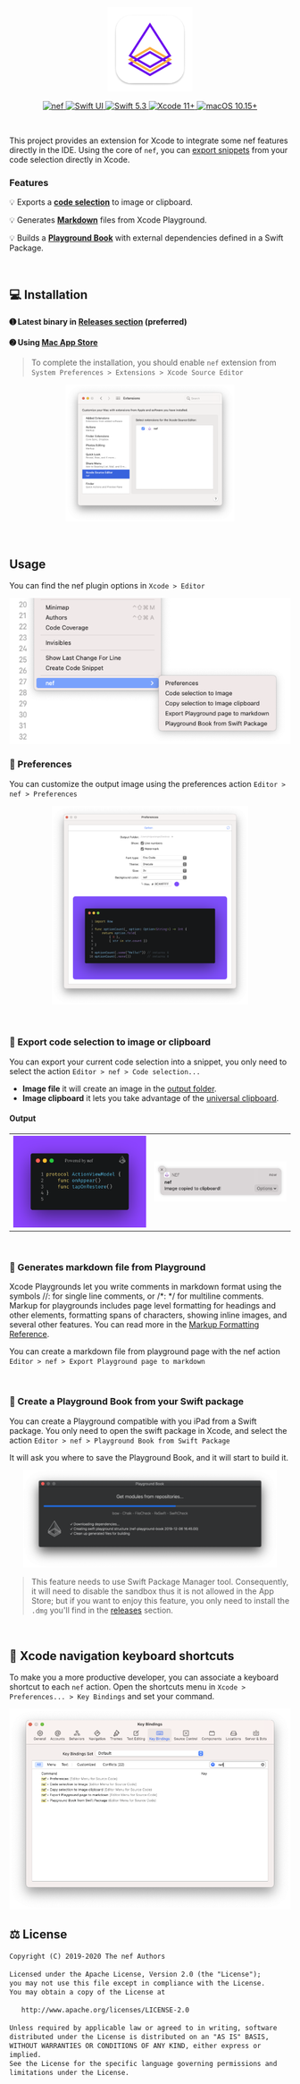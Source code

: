 <p align="center">
    <img src="https://github.com/bow-swift/nef-plugin/blob/master/assets/nef-brand-xcode-shadow.png?raw=true" alt="nef: an Xcode plugin" width="30%"/>
</p>

<p align="center">
    <a href="https://github.com/bow-swift/nef">
    <img src="https://img.shields.io/badge/nef-%E2%9C%93-blueviolet" alt="nef">
    </a>
    <a href="https://developer.apple.com/xcode/swiftui">
    <img src="https://img.shields.io/badge/Swift%20UI-%E2%9C%93-orange" alt="Swift UI">
    </a>
    <a href="https://swift.org/download">
    <img src="https://img.shields.io/badge/Swift-5.3-orange" alt="Swift 5.3">
    </a>
    <a href="https://developer.apple.com/xcode">
    <img src="https://img.shields.io/badge/IDE-Xcode%2011+-blue" alt="Xcode 11+">
    </a>
    <a href="https://www.apple.com/macos/catalina/">
    <img src="https://img.shields.io/badge/macOS-10.15%2B-blue" alt="macOS 10.15+">
    </a>
</p>

&nbsp;

This project provides an extension for Xcode to integrate some nef features directly in the IDE. Using the core of `nef`, you can [export snippets](https://github.com/bow-swift/nef#-exporting-carbon-code-snippets) from your code selection directly in Xcode.

### Features

💡 Exports a [__code selection__](#-export-code-selection-to-image-or-clipboard) to image or clipboard.

💡 Generates [__Markdown__](#-generates-markdown-file-from-playground) files from Xcode Playground.

💡 Builds a [__Playground Book__](#-create-a-playground-book-from-your-swift-package) with external dependencies defined in a Swift Package.

&nbsp;

## 💻 Installation

#### ➊ Latest binary in [Releases section](https://github.com/bow-swift/nef-plugin/releases/latest/download/nef-installer.dmg) (preferred)
#### ➋ Using [Mac App Store](https://apps.apple.com/app/nef/id1479391704?mt=8)

> To complete the installation, you should enable `nef` extension from `System Preferences > Extensions > Xcode Source Editor`

<p align="center">
    <img src="assets/nef-plugin-extensions.png" alt="nef: enable Xcode extension" width="60%"/>
</p>

&nbsp;

## Usage

You can find the nef plugin options in `Xcode > Editor`

![Editor > nef](assets/nef-plugin-action-export.png)

### 🔧 Preferences

You can customize the output image using the preferences action `Editor > nef > Preferences`

<p align="center">
    <img src="assets/nef-xcode-preferences.png" alt="nef: preferences Xcode extension" width="70%"/>
</p>

&nbsp;

### 🌁 Export code selection to image or clipboard
You can export your current code selection into a snippet, you only need to select the action `Editor > nef > Code selection...`
- **Image file** it will create an image in the [output folder](#-preferences).
- **Image clipboard** it lets you take advantage of the [universal clipboard](https://support.apple.com/en-us/HT209460).

#### Output
 <table>
  <tr>
    <th align="center" width="50%">
        <img src="assets/nef-plugin-action-imagefile.jpg" alt="nef: action for exporting code selection to image file"/>
    </th>
    <th align="center" width="50%">
        <img src="assets/nef-plugin-action-imageclipboard.png" alt="nef: action for exporting code selection to clipboard"  width="175%"/>
    </th>
  </tr>
</table>

&nbsp;

### 📃 Generates markdown file from Playground

Xcode Playgrounds let you write comments in markdown format using the symbols //: for single line comments, or /*: */ for multiline comments. Markup for playgrounds includes page level formatting for headings and other elements, formatting spans of characters, showing inline images, and several other features. You can read more in the [Markup Formatting Reference](https://developer.apple.com/library/archive/documentation/Xcode/Reference/xcode_markup_formatting_ref/index.html).

You can create a markdown file from playground page with the nef action `Editor > nef > Export Playground page to markdown`

&nbsp;

### 📲 Create a Playground Book from your Swift package

You can create a Playground compatible with you iPad from a Swift package. You only need to open the swift package in Xcode,
and select the action `Editor > nef > Playground Book from Swift Package`

It will ask you where to save the Playground Book, and it will start to build it.

<p align="center">
    <img src="assets/nef-plugin-playgroundbook.png" alt="nef: action for making a Playground Book" width="90%"/>
</p>

> This feature needs to use Swift Package Manager tool. Consequently, it will need to disable the sandbox thus it is not allowed in the App Store; but if you want to enjoy this feature, you only need to install the `.dmg` you'll find in the [releases](https://github.com/bow-swift/nef-plugin/releases) section.

&nbsp;

## 🔨 Xcode navigation keyboard shortcuts

To make you a more productive developer, you can associate a keyboard shortcut to each `nef` action.
Open the shortcuts menu in `Xcode > Preferences... > Key Bindings` and set your command.

<p align="center">
    <img src="assets/nef-xcode-shortcuts.png" alt="nef: set keyboard shortcut"/>
</p>

## ⚖️ License

    Copyright (C) 2019-2020 The nef Authors

    Licensed under the Apache License, Version 2.0 (the "License");
    you may not use this file except in compliance with the License.
    You may obtain a copy of the License at

       http://www.apache.org/licenses/LICENSE-2.0

    Unless required by applicable law or agreed to in writing, software
    distributed under the License is distributed on an "AS IS" BASIS,
    WITHOUT WARRANTIES OR CONDITIONS OF ANY KIND, either express or implied.
    See the License for the specific language governing permissions and
    limitations under the License.
